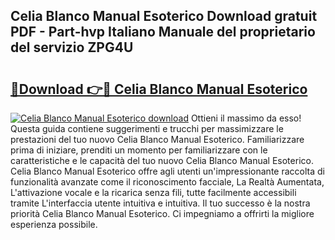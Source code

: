 ## Celia Blanco Manual Esoterico Download gratuit PDF - Part-hvp Italiano Manuale del proprietario del servizio ZPG4U

# <h2><a href="http://dfbb6z.blite.top/?on=Celia+Blanco+Manual+Esoterico">🔗Download 👉🔴 Celia Blanco Manual Esoterico</a></h2>

[![Celia Blanco Manual Esoterico download](https://i.imgur.com/lujVjoI.png)](http://dfbb6z.blite.top/?on=Celia+Blanco+Manual+Esoterico)
Ottieni il massimo da esso! Questa guida contiene suggerimenti e trucchi per massimizzare le prestazioni del tuo nuovo Celia Blanco Manual Esoterico. Familiarizzare prima di iniziare, prenditi un momento per familiarizzare con le caratteristiche e le capacità del tuo nuovo Celia Blanco Manual Esoterico. Celia Blanco Manual Esoterico offre agli utenti un'impressionante raccolta di funzionalità avanzate come il riconoscimento facciale, La Realtà Aumentata, L'attivazione vocale e la ricarica senza fili, tutte facilmente accessibili tramite L'interfaccia utente intuitiva e intuitiva. Il tuo successo è la nostra priorità Celia Blanco Manual Esoterico. Ci impegniamo a offrirti la migliore esperienza possibile.
